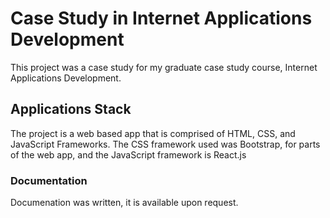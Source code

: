 # Case Study in Internet Applications Development

This project was a case study for my graduate case study course, Internet Applications Development.

## Applications Stack

The project is a web based app that is comprised of HTML, CSS, and JavaScript Frameworks. The CSS framework used was Bootstrap, for parts of the web app, and the JavaScript framework is React.js

### Documentation

Documenation was written, it is available upon request.
